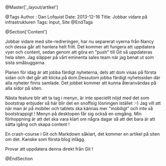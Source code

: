 @Master['_layout/artikel']

@Tags
Author : Dan Lofquist
Date: 2013-12-16
Title: Jobbar vidare på infrastrukturen
Tags: Input, Site
@EndTags

@Section['Content']

Jobbar vidare med site-redreringen, har nu separerat vyerna från Nancy och dessa går att hantera helt fritt.
Det kommer att fungera att uppdatera vyer och content, sedan genom att göra en "push" till Git så uppdateras hela siten. Jag släpper på vårt eminenta sales team när jag benat ut som sista småbuggarna.

Planen för idag är att jobba färdigt nyheterna, dels att dom visas på första sidan och det går att klicka på dom.Dessutom jobba färdigt nyhetssidan där alla nyheter finns samlade. Det jobbet kommer att kunna återanvändas på alla sidor på siten.

Nästa feature blir att ta tag i menyn, är inte speciellt nöjd med det som bootstrap erbjuder så här blir det en snoffsig lösningen istället :-) Jag vill att när man är på mobiler och tablets ska kännas mer "mobiligt" och inte så bootstrappigt ! Menyn på desktopen får sig också en omgång. Min förhoppning är att det ska vara klart om några dagar så att det bara är att sätta igång och skapa content !

En crash-course i Git och Markdown såklart, det kommer en artikel på siten om det. Kanske som första blog inlägg.

Provar att uppdatera denna direkt från Git !

@EndSection